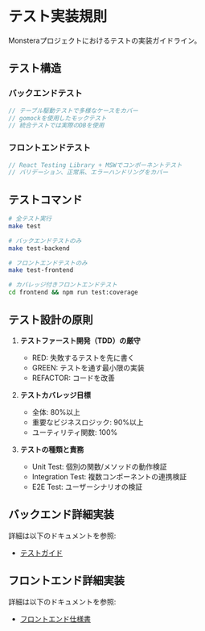 # テスト実装規則

Monsteraプロジェクトにおけるテストの実装ガイドライン。

## テスト構造

### バックエンドテスト
```go
// テーブル駆動テストで多様なケースをカバー
// gomockを使用したモックテスト
// 統合テストでは実際のDBを使用
```

### フロントエンドテスト
```typescript
// React Testing Library + MSWでコンポーネントテスト
// バリデーション、正常系、エラーハンドリングをカバー
```

## テストコマンド

```bash
# 全テスト実行
make test

# バックエンドテストのみ
make test-backend

# フロントエンドテストのみ
make test-frontend

# カバレッジ付きフロントエンドテスト
cd frontend && npm run test:coverage
```

## テスト設計の原則

1. **テストファースト開発（TDD）の厳守**
   - RED: 失敗するテストを先に書く
   - GREEN: テストを通す最小限の実装
   - REFACTOR: コードを改善

2. **テストカバレッジ目標**
   - 全体: 80%以上
   - 重要なビジネスロジック: 90%以上
   - ユーティリティ関数: 100%

3. **テストの種類と責務**
   - Unit Test: 個別の関数/メソッドの動作検証
   - Integration Test: 複数コンポーネントの連携検証
   - E2E Test: ユーザーシナリオの検証

## バックエンド詳細実装

詳細は以下のドキュメントを参照:
- [テストガイド](../../docs/01_backend/testing/testing-guide.md)

## フロントエンド詳細実装

詳細は以下のドキュメントを参照:
- [フロントエンド仕様書](../../docs/02_frontend/specification.md)
